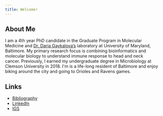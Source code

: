 ```yaml
---
title: Welcome!
---
```


## About Me
I am a 4th year PhD candidate in the Graduate Program in Molecular Medicine and [Dr. Daria Gaykalova’s](https://github.com/GaykalovaLab) laboratory at University of Maryland, Baltimore. My primary research focus is combining bioinformatics and molecular biology to understand immune response to head and neck cancer. Previously, I earned my undergraduate degree in Microbiology at Clemson University in 2018. I'm is a life-long resident of Baltimore and enjoy biking around the city and going to Orioles and Ravens games. 


## Links
- [Bibliography](https://www.ncbi.nlm.nih.gov/myncbi/ian.mills.1/bibliography/public/)  
- [LinkedIn](https://www.linkedin.com/in/ian-mills-130906121/)  
- [IGS](https://www.igs.umaryland.edu/people/postdocs.php)
